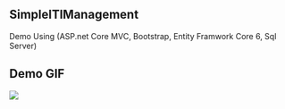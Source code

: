 ## SimpleITIManagement

Demo Using (ASP.net Core MVC, Bootstrap, Entity Framwork Core 6, Sql Server)

## Demo GIF


![](https://github.com/ahmed-esmail/SimpleITIManagment/blob/master/day3/Demo/GIf.gif)
